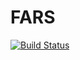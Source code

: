 # FARS

[![Build Status](https://travis-ci.org/thunder001/FARS.svg?branch=master)](https://travis-ci.org/thunder001/FARS)
